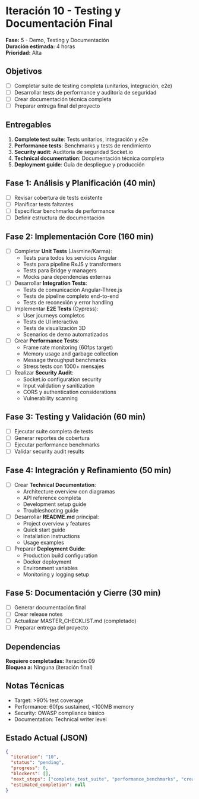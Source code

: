 # Iteración 10 - Testing y Documentación Final
**Fase:** 5 - Demo, Testing y Documentación  
**Duración estimada:** 4 horas  
**Prioridad:** Alta

## Objetivos
- [ ] Completar suite de testing completa (unitarios, integración, e2e)
- [ ] Desarrollar tests de performance y auditoría de seguridad
- [ ] Crear documentación técnica completa
- [ ] Preparar entrega final del proyecto

## Entregables
1. **Complete test suite**: Tests unitarios, integración y e2e
2. **Performance tests**: Benchmarks y tests de rendimiento
3. **Security audit**: Auditoría de seguridad Socket.io
4. **Technical documentation**: Documentación técnica completa
5. **Deployment guide**: Guía de despliegue y producción

## Fase 1: Análisis y Planificación (40 min)
- [ ] Revisar cobertura de tests existente
- [ ] Planificar tests faltantes
- [ ] Especificar benchmarks de performance
- [ ] Definir estructura de documentación

## Fase 2: Implementación Core (160 min)
- [ ] Completar **Unit Tests** (Jasmine/Karma):
  - Tests para todos los servicios Angular
  - Tests para pipeline RxJS y transformers
  - Tests para Bridge y managers
  - Mocks para dependencias externas
- [ ] Desarrollar **Integration Tests**:
  - Tests de comunicación Angular-Three.js
  - Tests de pipeline completo end-to-end
  - Tests de reconexión y error handling
- [ ] Implementar **E2E Tests** (Cypress):
  - User journeys completos
  - Tests de UI interactiva
  - Tests de visualización 3D
  - Scenarios de demo automatizados
- [ ] Crear **Performance Tests**:
  - Frame rate monitoring (60fps target)
  - Memory usage and garbage collection
  - Message throughput benchmarks
  - Stress tests con 1000+ mensajes
- [ ] Realizar **Security Audit**:
  - Socket.io configuration security
  - Input validation y sanitization
  - CORS y authentication considerations
  - Vulnerability scanning

## Fase 3: Testing y Validación (60 min)
- [ ] Ejecutar suite completa de tests
- [ ] Generar reportes de cobertura
- [ ] Ejecutar performance benchmarks
- [ ] Validar security audit results

## Fase 4: Integración y Refinamiento (50 min)
- [ ] Crear **Technical Documentation**:
  - Architecture overview con diagramas
  - API reference completa
  - Development setup guide
  - Troubleshooting guide
- [ ] Desarrollar **README.md** principal:
  - Project overview y features
  - Quick start guide
  - Installation instructions
  - Usage examples
- [ ] Preparar **Deployment Guide**:
  - Production build configuration
  - Docker deployment
  - Environment variables
  - Monitoring y logging setup

## Fase 5: Documentación y Cierre (30 min)
- [ ] Generar documentación final
- [ ] Crear release notes
- [ ] Actualizar MASTER_CHECKLIST.md (completado)
- [ ] Preparar entrega del proyecto

## Dependencias
**Requiere completadas:** Iteración 09  
**Bloquea a:** Ninguna (iteración final)

## Notas Técnicas
- Target: >90% test coverage
- Performance: 60fps sustained, <100MB memory
- Security: OWASP compliance básico
- Documentation: Technical writer level

## Estado Actual (JSON)
```json
{
  "iteration": "10",
  "status": "pending",
  "progress": 0,
  "blockers": [],
  "next_steps": ["complete_test_suite", "performance_benchmarks", "create_documentation"],
  "estimated_completion": null
}
```
